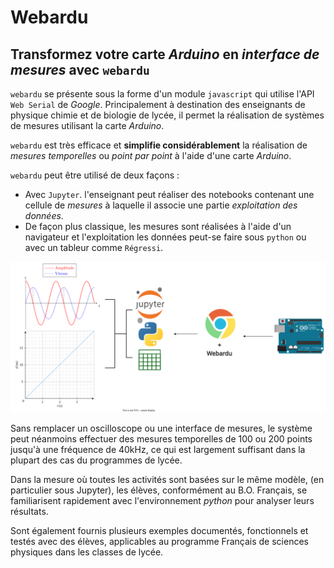# Webardu

## Transformez votre carte _Arduino_ en _interface de mesures_ avec `webardu`


`webardu` se présente sous la forme d'un module `javascript` qui utilise l'API `Web Serial` de _Google_. Principalement à destination des enseignants de physique chimie et de biologie de lycée, il permet la réalisation de systèmes de mesures utilisant la carte _Arduino_.

`webardu` est très efficace et **simplifie considérablement** la réalisation de _mesures temporelles_ ou _point par point_ à l'aide d'une carte _Arduino_.

`webardu` peut être utilisé de deux façons :
- Avec `Jupyter`. l'enseignant peut réaliser des notebooks contenant une cellule de _mesures_ à laquelle il associe une partie _exploitation des données_.
- De façon plus classique, les mesures sont réalisées à l'aide d'un navigateur et l'exploitation les données peut-se faire sous `python` ou avec un tableur comme `Régressi`.

<img src="images/image_2_b.svg" style="max-width:100%">


Sans remplacer un oscilloscope ou une interface de mesures, le système peut néanmoins effectuer des mesures temporelles de 100 ou 200 points jusqu'à une fréquence de 40kHz, ce qui est largement suffisant dans la plupart des cas du programmes de lycée.

Dans la mesure où toutes les activités sont basées sur le même modèle, (en particulier sous Jupyter), les élèves, conformément au B.O. Français, se familiarisent rapidement avec l'environnement _python_ pour analyser leurs résultats.

Sont également fournis plusieurs exemples documentés, fonctionnels et testés avec des élèves, applicables au programme Français de sciences physiques dans les classes de lycée.